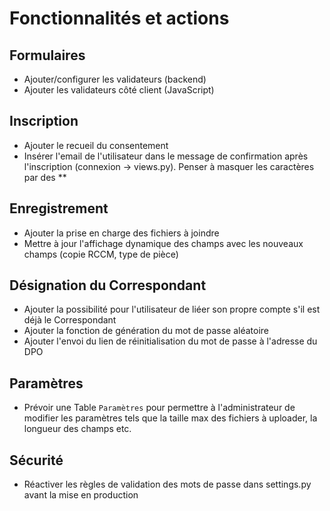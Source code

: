 # Fonctionnalités et actions

## Formulaires

- Ajouter/configurer les validateurs (backend)
- Ajouter les validateurs côté client (JavaScript)

## Inscription

- Ajouter le recueil du consentement
- Insérer l'email de l'utilisateur dans le message de confirmation après l'inscription (connexion -> views.py). Penser à masquer les caractères par des **

## Enregistrement

- Ajouter la prise en charge des fichiers à joindre
- Mettre à jour l'affichage dynamique des champs avec les nouveaux champs (copie RCCM, type de pièce)

## Désignation du Correspondant

- Ajouter la possibilité pour l'utilisateur de liéer son propre compte s'il est déjà le Correspondant
- Ajouter la fonction de génération du mot de passe aléatoire
- Ajouter l'envoi du lien de réinitialisation du mot de passe à l'adresse du DPO

## Paramètres

- Prévoir une Table `Paramètres` pour permettre à l'administrateur de modifier les paramètres tels que la taille max des fichiers à uploader, la longueur des champs etc.

## Sécurité

- Réactiver les règles de validation des mots de passe dans settings.py avant la mise en production
